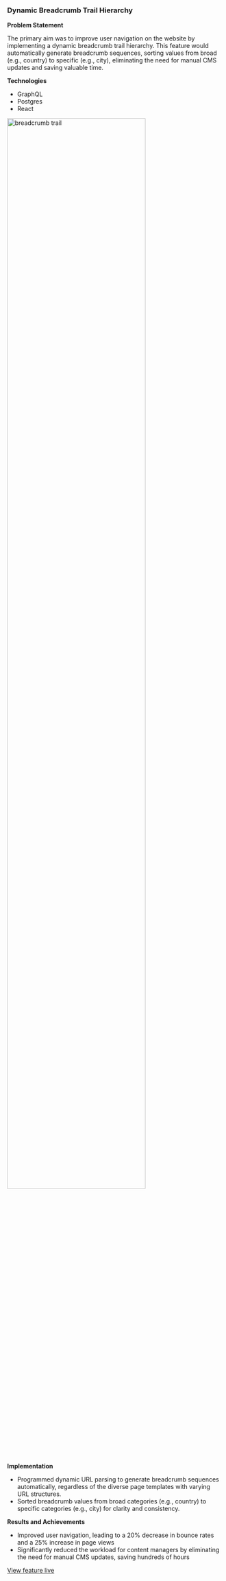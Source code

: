 ### Dynamic Breadcrumb Trail Hierarchy

**Problem Statement**

The primary aim was to improve user navigation on the website by implementing a dynamic breadcrumb trail hierarchy. This feature would automatically generate breadcrumb sequences, sorting values from broad (e.g., country) to specific (e.g., city), eliminating the need for manual CMS updates and saving valuable time.

**Technologies**
- GraphQL
- Postgres
- React

<img src="https://i.imgur.com/Np9Gitc.png" height="80%" width="80%" alt="breadcrumb trail">

**Implementation**
- Programmed dynamic URL parsing to generate breadcrumb sequences automatically, regardless of the diverse page templates with varying URL structures.
- Sorted breadcrumb values from broad categories (e.g., country) to specific categories (e.g., city) for clarity and consistency.

**Results and Achievements**
- Improved user navigation, leading to a 20% decrease in bounce rates and a 25% increase in page views
- Significantly reduced the workload for content managers by eliminating the need for manual CMS updates, saving hundreds of hours

[View feature live](https://luxuryrehabs.com/atlanta/)
